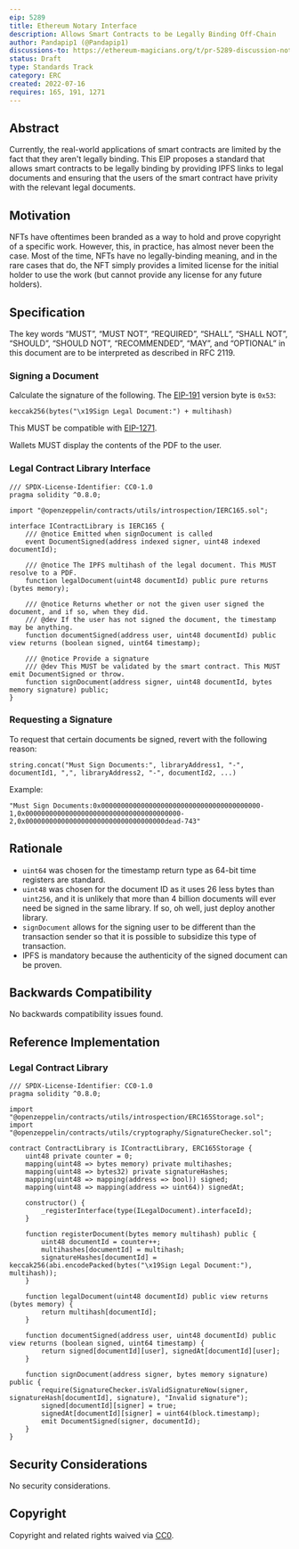 ```yaml
---
eip: 5289
title: Ethereum Notary Interface
description: Allows Smart Contracts to be Legally Binding Off-Chain
author: Pandapip1 (@Pandapip1)
discussions-to: https://ethereum-magicians.org/t/pr-5289-discussion-notary-interface/9980
status: Draft
type: Standards Track
category: ERC
created: 2022-07-16
requires: 165, 191, 1271
---
```


## Abstract

Currently, the real-world applications of smart contracts are limited by the fact that they aren't legally binding. This EIP proposes a standard that allows smart contracts to be legally binding by providing IPFS links to legal documents and ensuring that the users of the smart contract have privity with the relevant legal documents.

## Motivation

NFTs have oftentimes been branded as a way to hold and prove copyright of a specific work. However, this, in practice, has almost never been the case. Most of the time, NFTs have no legally-binding meaning, and in the rare cases that do, the NFT simply provides a limited license for the initial holder to use the work (but cannot provide any license for any future holders).

## Specification

The key words “MUST”, “MUST NOT”, “REQUIRED”, “SHALL”, “SHALL NOT”, “SHOULD”, “SHOULD NOT”, “RECOMMENDED”, “MAY”, and “OPTIONAL” in this document are to be interpreted as described in RFC 2119.

### Signing a Document

Calculate the signature of the following. The [EIP-191](./eip-191) version byte is `0x53`:

```solidity
keccak256(bytes("\x19Sign Legal Document:") + multihash)
```

This MUST be compatible with [EIP-1271](./eip-1271.md).

Wallets MUST display the contents of the PDF to the user.

### Legal Contract Library Interface

```solidity
/// SPDX-License-Identifier: CC0-1.0
pragma solidity ^0.8.0;

import "@openzeppelin/contracts/utils/introspection/IERC165.sol";

interface IContractLibrary is IERC165 {
    /// @notice Emitted when signDocument is called
    event DocumentSigned(address indexed signer, uint48 indexed documentId);
    
    /// @notice The IPFS multihash of the legal document. This MUST resolve to a PDF.
    function legalDocument(uint48 documentId) public pure returns (bytes memory);
    
    /// @notice Returns whether or not the given user signed the document, and if so, when they did.
    /// @dev If the user has not signed the document, the timestamp may be anything.
    function documentSigned(address user, uint48 documentId) public view returns (boolean signed, uint64 timestamp);

    /// @notice Provide a signature
    /// @dev This MUST be validated by the smart contract. This MUST emit DocumentSigned or throw.
    function signDocument(address signer, uint48 documentId, bytes memory signature) public;
}
```

### Requesting a Signature

To request that certain documents be signed, revert with the following reason:

```solidity
string.concat("Must Sign Documents:", libraryAddress1, "-", documentId1, ",", libraryAddress2, "-", documentId2, ...)
```

Example:

```solidity
"Must Sign Documents:0x0000000000000000000000000000000000000000-1,0x000000000000000000000000000000000000000-2,0x00000000000000000000000000000000000dead-743"
```

## Rationale

- `uint64` was chosen for the timestamp return type as 64-bit time registers are standard.
- `uint48` was chosen for the document ID as it uses 26 less bytes than `uint256`, and it is unlikely that more than 4 billion documents will ever need be signed in the same library. If so, oh well, just deploy another library.
- `signDocument` allows for the signing user to be different than the transaction sender so that it is possible to subsidize this type of transaction.
- IPFS is mandatory because the authenticity of the signed document can be proven.

## Backwards Compatibility

No backwards compatibility issues found.

## Reference Implementation

### Legal Contract Library

```solidity
/// SPDX-License-Identifier: CC0-1.0
pragma solidity ^0.8.0;

import "@openzeppelin/contracts/utils/introspection/ERC165Storage.sol";
import "@openzeppelin/contracts/utils/cryptography/SignatureChecker.sol";

contract ContractLibrary is IContractLibrary, ERC165Storage {
    uint48 private counter = 0;
    mapping(uint48 => bytes memory) private multihashes;
    mapping(uint48 => bytes32) private signatureHashes;
    mapping(uint48 => mapping(address => bool)) signed;
    mapping(uint48 => mapping(address => uint64)) signedAt;

    constructor() {
        _registerInterface(type(ILegalDocument).interfaceId);
    }

    function registerDocument(bytes memory multihash) public {
        uint48 documentId = counter++;
        multihashes[documentId] = multihash;
        signatureHashes[documentId] = keccak256(abi.encodePacked(bytes("\x19Sign Legal Document:"), multihash));
    }

    function legalDocument(uint48 documentId) public view returns (bytes memory) {
        return multihash[documentId];
    }

    function documentSigned(address user, uint48 documentId) public view returns (boolean signed, uint64 timestamp) {
        return signed[documentId][user], signedAt[documentId][user];
    }

    function signDocument(address signer, bytes memory signature) public {
        require(SignatureChecker.isValidSignatureNow(signer, signatureHash[documentId], signature), "Invalid signature");
        signed[documentId][signer] = true;
        signedAt[documentId][signer] = uint64(block.timestamp);
        emit DocumentSigned(signer, documentId);
    }
}
```

## Security Considerations

No security considerations.

## Copyright

Copyright and related rights waived via [CC0](../LICENSE.md).
